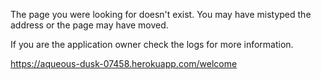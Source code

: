 The page you were looking for doesn't exist.
You may have mistyped the address or the page may have moved.

If you are the application owner check the logs for more information.



https://aqueous-dusk-07458.herokuapp.com/welcome

